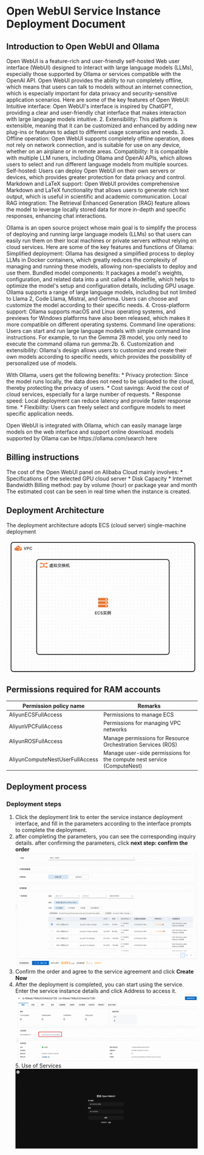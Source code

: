<h1>Open WebUI Service Instance Deployment Document </h1>

<h2> Introduction to Open WebUI and Ollama </h2>

<p>Open WebUI is a feature-rich and user-friendly self-hosted Web user interface (WebUI) designed to interact with large language models (LLMs), especially those supported by Ollama or services compatible with the OpenAI API. Open WebUI provides the ability to run completely offline, which means that users can talk to models without an internet connection, which is especially important for data privacy and security-sensitive application scenarios.
Here are some of the key features of Open WebUI:
Intuitive interface: Open WebUI's interface is inspired by ChatGPT, providing a clear and user-friendly chat interface that makes interaction with large language models intuitive.
2. Extensibility: This platform is extensible, meaning that it can be customized and enhanced by adding new plug-ins or features to adapt to different usage scenarios and needs.
3. Offline operation: Open WebUI supports completely offline operation, does not rely on network connection, and is suitable for use on any device, whether on an airplane or in remote areas.
Compatibility: It is compatible with multiple LLM runers, including Ollama and OpenAI APIs, which allows users to select and run different language models from multiple sources.
Self-hosted: Users can deploy Open WebUI on their own servers or devices, which provides greater protection for data privacy and control.
Markdown and LaTeX support: Open WebUI provides comprehensive Markdown and LaTeX functionality that allows users to generate rich text output, which is useful in scientific and academic communication.
Local RAG integration: The Retrieval Enhanced Generation (RAG) feature allows the model to leverage locally stored data for more in-depth and specific responses, enhancing chat interactions. </p>

<p>Ollama is an open source project whose main goal is to simplify the process of deploying and running large language models (LLMs) so that users can easily run them on their local machines or private servers without relying on cloud services. Here are some of the key features and functions of Ollama:
Simplified deployment: Ollama has designed a simplified process to deploy LLMs in Docker containers, which greatly reduces the complexity of managing and running these models, allowing non-specialists to deploy and use them.
Bundled model components: It packages a model's weights, configuration, and related data into a unit called a Modelfile, which helps to optimize the model's setup and configuration details, including GPU usage.
Ollama supports a range of large language models, including but not limited to Llama 2, Code Llama, Mistral, and Gemma. Users can choose and customize the model according to their specific needs.
4. Cross-platform support: Ollama supports macOS and Linux operating systems, and previews for Windows platforms have also been released, which makes it more compatible on different operating systems.
Command line operations: Users can start and run large language models with simple command line instructions. For example, to run the Gemma 2B model, you only need to execute the command ollama run gemma:2b.
6. Customization and extensibility: Ollama's design allows users to customize and create their own models according to specific needs, which provides the possibility of personalized use of models. </p>

<p> With Ollama, users get the following benefits:
* Privacy protection: Since the model runs locally, the data does not need to be uploaded to the cloud, thereby protecting the privacy of users.
* Cost savings: Avoid the cost of cloud services, especially for a large number of requests.
* Response speed: Local deployment can reduce latency and provide faster response time.
* Flexibility: Users can freely select and configure models to meet specific application needs. </p>

<p>Open WebUI is integrated with Ollama, which can easily manage large models on the web interface and support online download. models supported by Ollama can be https://ollama.com/search here </p>

<h2> Billing instructions </h2>

<p> The cost of the Open WebUI panel on Alibaba Cloud mainly involves:
* Specifications of the selected GPU cloud server
* Disk Capacity
* Internet Bandwidth
Billing method: pay by volume (hour) or package year and month
The estimated cost can be seen in real time when the instance is created. </p>

<h2> Deployment Architecture </h2>

<p> The deployment architecture adopts ECS (cloud server) single-machine deployment </p>

<p><img src="architecture_ecs_single.png" alt="architecture_ecs_single.png" /></p>

<h2> Permissions required for RAM accounts </h2>

<table>
<thead>
<tr>
<th> Permission policy name </th>
<th> Remarks </th>
</tr>
</thead>
<tbody>
<tr>
<td>AliyunECSFullAccess</td>
<td> Permissions to manage ECS </td>
</tr>
<tr>
<td>AliyunVPCFullAccess</td>
<td> Permissions for managing VPC networks </td>
</tr>
<tr>
<td>AliyunROSFullAccess</td>
<td> Manage permissions for Resource Orchestration Services (ROS) </td>
</tr>
<tr>
<td>AliyunComputeNestUserFullAccess</td>
<td> Manage user-side permissions for the compute nest service (ComputeNest) </td>
</tr>
</tbody>
</table>

<h2> Deployment process </h2>

<h3> Deployment steps </h3>

<ol>
<li> Click the deployment link to enter the service instance deployment interface, and fill in the parameters according to the interface prompts to complete the deployment. </li>
<li> after completing the parameters, you can see the corresponding inquiry details. after confirming the parameters, click <strong> next step: confirm the order </strong>
<img src="deploy.png" alt="deploy.png" /></li>
<li> Confirm the order and agree to the service agreement and click <strong> Create Now </strong></li>
<li> After the deployment is completed, you can start using the service. Enter the service instance details and click Address to access it.
<img src="result.png" alt="result.png" />
5. Use of Services
<img src="login.png" alt="login.png" /></li>
</ol>
